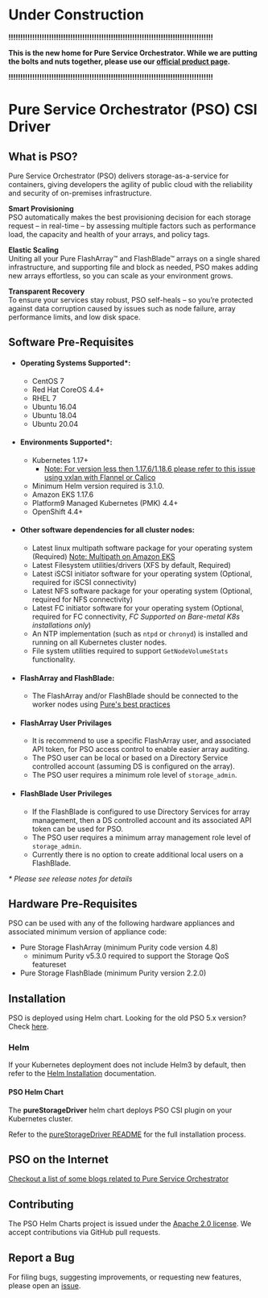 # Under Construction

**!!!!!!!!!!!!!!!!!!!!!!!!!!!!!!!!!!!!!!!!!!!!!!!!!!!!!!!!!!!!!!!!!!!!!!!!!!!!!!!!!!!!!!**

**This is the new home for Pure Service Orchestrator. While we are putting the bolts and nuts together, please use our [official product page](https://github.com/purestorage/helm-charts).**

**!!!!!!!!!!!!!!!!!!!!!!!!!!!!!!!!!!!!!!!!!!!!!!!!!!!!!!!!!!!!!!!!!!!!!!!!!!!!!!!!!!!!!!**

# Pure Service Orchestrator (PSO) CSI Driver

## What is PSO?

Pure Service Orchestrator (PSO) delivers storage-as-a-service for containers, giving developers the agility of public cloud with the reliability and security of on-premises infrastructure.

**Smart Provisioning**<br/>
PSO automatically makes the best provisioning decision for each storage request – in real-time – by assessing multiple factors such as performance load, the capacity and health of your arrays, and policy tags.

**Elastic Scaling**<br/>
Uniting all your Pure FlashArray™ and FlashBlade™ arrays on a single shared infrastructure, and supporting file and block as needed, PSO makes adding new arrays effortless, so you can scale as your environment grows.

**Transparent Recovery**<br/>
To ensure your services stay robust, PSO self-heals – so you’re protected against data corruption caused by issues such as node failure, array performance limits, and low disk space.

## Software Pre-Requisites

- #### Operating Systems Supported*:
  - CentOS 7
  - Red Hat CoreOS 4.4+
  - RHEL 7
  - Ubuntu 16.04
  - Ubuntu 18.04
  - Ubuntu 20.04
- #### Environments Supported*:
  - Kubernetes 1.17+
    - [Note: For version less then 1.17.6/1.18.6 please refer to this issue using vxlan with Flannel or Calico](https://github.com/kubernetes/kubernetes/issues/87852)
  - Minimum Helm version required is 3.1.0.
  - Amazon EKS 1.17.6
  - Platform9 Managed Kubernetes (PMK) 4.4+
  - OpenShift 4.4+
- #### Other software dependencies for all cluster nodes:
  - Latest linux multipath software package for your operating system (Required) [Note: Multipath on Amazon EKS](docs/eks-multipathd-fix.md)
  - Latest Filesystem utilities/drivers (XFS by default, Required)
  - Latest iSCSI initiator software for your operating system (Optional, required for iSCSI connectivity)
  - Latest NFS software package for your operating system (Optional, required for NFS connectivity)
  - Latest FC initiator software for your operating system (Optional, required for FC connectivity, *FC Supported on Bare-metal K8s installations only*)
  - An NTP implementation (such as `ntpd` or `chronyd`) is installed and running on all Kubernetes cluster nodes.
  - File system utilities required to support `GetNodeVolumeStats` functionality.
- #### FlashArray and FlashBlade:
  - The FlashArray and/or FlashBlade should be connected to the worker nodes using [Pure's best practices](https://support.purestorage.com/Solutions/Linux/Reference/Linux_Recommended_Settings)
- #### FlashArray User Privilages
  - It is recommend to use a specific FlashArray user, and associated API token, for PSO access control to enable easier array auditing.
  - The PSO user can be local or based on a Directory Service controlled account (assuming DS is configured on the array).
  - The PSO user requires a minimum role level of `storage_admin`.
- #### FlashBlade User Privileges
  - If the FlashBlade is configured to use Directory Services for array management, then a DS controlled account and its associated API token can be used for PSO.
  - The PSO user requires a minimum array management role level of `storage_admin`.
  - Currently there is no option to create additional local users on a FlashBlade.

_* Please see release notes for details_

## Hardware Pre-Requisites

PSO can be used with any of the following hardware appliances and associated minimum version of appliance code:
  - Pure Storage FlashArray (minimum Purity code version 4.8)
      - minimum Purity v5.3.0 required to support the Storage QoS featureset
  - Pure Storage FlashBlade (minimum Purity version 2.2.0)

## Installation

PSO is deployed using Helm chart. Looking for the old PSO 5.x version? Check [here](https://github.com/purestorage/helm-charts).

### Helm

If your Kubernetes deployment does not include Helm3 by default, then refer to the [Helm Installation](https://helm.sh/docs/intro/install/) documentation.

#### PSO Helm Chart

The **pureStorageDriver** helm chart deploys PSO CSI plugin on your Kubernetes cluster.

Refer to the [pureStorageDriver README](./pureStorageDriver/README.md) for the full installation process.

## PSO on the Internet

[Checkout a list of some blogs related to Pure Service Orchestrator](./docs/blog_posts.md)

## Contributing
The PSO Helm Charts project is issued under the [Apache 2.0 license](https://github.com/purestorage/pso-csi/blob/master/LICENSE). We accept contributions via GitHub pull requests.

## Report a Bug
For filing bugs, suggesting improvements, or requesting new features, please open an [issue](https://github.com/purestorage/pso-csi/issues).
